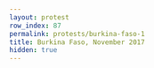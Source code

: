 ```yaml
---
layout: protest
row_index: 87
permalink: protests/burkina-faso-1
title: Burkina Faso, November 2017
hidden: true
---
```


